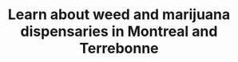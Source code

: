---
title: "Learn about weed and marijuana dispensaries in Montreal and Terrebonne"
slug: cannabis
layout: cannabis
menuposition: cannabis
description: "There is a lot to learn about weed dispensaries and compassion centers. We are here to help you figure this complex world out"
titre: "What is cannabis and how to understand this plant?"
---